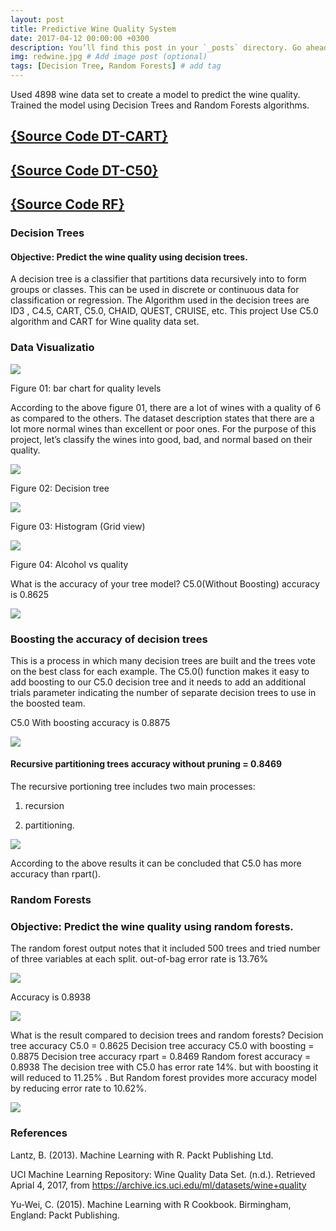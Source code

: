 ```yaml
---
layout: post
title: Predictive Wine Quality System
date: 2017-04-12 00:00:00 +0300
description: You’ll find this post in your `_posts` directory. Go ahead and edit it and re-build the site to see your changes. # Add post description (optional)
img: redwine.jpg # Add image post (optional)
tags: [Decision Tree, Random Forests] # add tag
---
```

Used 4898 wine data set to create a model to predict the wine quality. Trained the model using Decision Trees and Random Forests algorithms.

## [{Source Code DT-CART}](https://github.com/AIroot/Machine-Learning-Projects-with-R/blob/master/Decision_Trees_Algorithm/DT_Wine_Quality/DTWineQualityCART.R)

## [{Source Code DT-C50}](https://github.com/AIroot/Machine-Learning-Projects-with-R/blob/master/Decision_Trees_Algorithm/DT_Wine_Quality/DTWineQualityC50.R)

## [{Source Code RF}](https://github.com/AIroot/Machine-Learning-Projects-with-R/blob/master/Random_Forests_Algorithm/RF_Wine_Quality/RFWineQuality.R)

### Decision Trees 

#### Objective: Predict the wine quality using decision trees.

A decision tree is a classifier that partitions data recursively into to form groups or classes. This can be used in discrete or continuous data for classification or regression. The Algorithm used in the decision trees are ID3 , C4.5, CART, C5.0, CHAID, QUEST, CRUISE, etc.
This project Use C5.0 algorithm and CART for Wine quality data set.

### Data Visualizatio


![]({{site.baseurl}}/assets/img/Predictive_wine_quality_system/image3.png)

Figure 01: bar chart for quality levels 

According to the above figure 01, there are a lot of wines with a quality of 6 as compared to the others. The dataset description states  that there are a lot more normal wines than excellent or poor ones. For the purpose of this project, let’s classify the wines into good, bad, and normal based on their quality.


![]({{site.baseurl}}/assets/img/Predictive_wine_quality_system/image5.png)

Figure 02: Decision tree 

![]({{site.baseurl}}/assets/img/Predictive_wine_quality_system/image7.png)


Figure 03: Histogram (Grid view) 


![]({{site.baseurl}}/assets/img/Predictive_wine_quality_system/image9.png)


Figure 04: Alcohol vs quality 

What is the accuracy of your tree model?
C5.0(Without Boosting) accuracy is 0.8625

![]({{site.baseurl}}/assets/img/Predictive_wine_quality_system/image8.png)


### Boosting the accuracy of decision trees

This is a process in which many decision trees are built and the trees vote on the best class for each example. The C5.0() function makes it easy to add boosting to our C5.0 decision tree and it  needs to add an additional trials parameter indicating the number of separate decision trees to use in the boosted team.


C5.0 With boosting accuracy is 0.8875

![]({{site.baseurl}}/assets/img/Predictive_wine_quality_system/image2.png)



#### Recursive partitioning trees accuracy without pruning = 0.8469

The recursive portioning tree includes two main processes:

01. recursion

02. partitioning.  

![]({{site.baseurl}}/assets/img/Predictive_wine_quality_system/image1.png)

According to the above results it can be concluded that C5.0 has more accuracy than rpart().

### Random Forests 

### Objective: Predict the wine quality using random forests.


The random forest output notes that it included 500 trees and tried number of three variables at each split. out-of-bag error rate is 13.76%

![]({{site.baseurl}}/assets/img/Predictive_wine_quality_system/image6.png)

Accuracy is 0.8938

![]({{site.baseurl}}/assets/img/Predictive_wine_quality_system/image10.png)


What is the result compared to decision trees and random forests? 
Decision tree accuracy C5.0 = 0.8625
Decision tree accuracy C5.0 with boosting = 0.8875
Decision tree accuracy rpart = 0.8469
Random forest accuracy = 0.8938
The decision tree with  C5.0 has error rate 14%. but with boosting it will reduced to 11.25% . But Random forest provides more accuracy model by reducing  error rate to 10.62%.  



![]({{site.baseurl}}/assets/img/Predictive_wine_quality_system/image4.png)


### References

Lantz, B. (2013). Machine Learning with R. Packt Publishing Ltd.

UCI Machine Learning Repository: Wine Quality Data Set. (n.d.). Retrieved Aprial 4, 2017, from https://archive.ics.uci.edu/ml/datasets/wine+quality

Yu-Wei, C. (2015). Machine Learning with R Cookbook. Birmingham, England: Packt Publishing.

